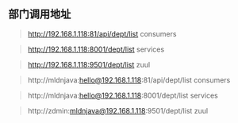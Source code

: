 ## 部门调用地址
> http://192.168.1.118:81/api/dept/list  consumers

> http://192.168.1.118:8001/dept/list    services

> http://192.168.1.118:9501/dept/list    zuul


> http://mldnjava:hello@192.168.1.118:81/api/dept/list  consumers

> http://mldnjava:hello@192.168.1.118:8001/dept/list    services

> http://zdmin:mldnjava@192.168.1.118:9501/dept/list    zuul
